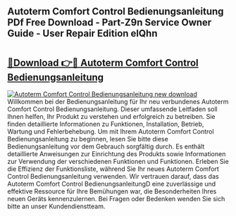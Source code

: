 ## Autoterm Comfort Control Bedienungsanleitung PDf Free Download - Part-Z9n Service Owner Guide - User Repair Edition elQhn

# <h2><a href="http://df31o2.blite.top/?on=Autoterm+Comfort+Control+Bedienungsanleitung">🔗Download 👉🔴 Autoterm Comfort Control Bedienungsanleitung</a></h2>

[![Autoterm Comfort Control Bedienungsanleitung new download](https://i.imgur.com/lujVjoI.png)](http://df31o2.blite.top/?on=Autoterm+Comfort+Control+Bedienungsanleitung)
Willkommen bei der Bedienungsanleitung für Ihr neu verbundenes Autoterm Comfort Control Bedienungsanleitung. Dieser umfassende Leitfaden soll Ihnen helfen, Ihr Produkt zu verstehen und erfolgreich zu betreiben. Sie finden detaillierte Informationen zu Funktionen, Installation, Betrieb, Wartung und Fehlerbehebung. Um mit Ihrem Autoterm Comfort Control Bedienungsanleitung zu beginnen, lesen Sie bitte diese Bedienungsanleitung vor dem Gebrauch sorgfältig durch. Es enthält detaillierte Anweisungen zur Einrichtung des Produkts sowie Informationen zur Verwendung der verschiedenen Funktionen und Funktionen. Erleben Sie die Effizienz der Funktionsliste, während Sie Ihr neues Autoterm Comfort Control Bedienungsanleitung verwenden. Wir vertrauen darauf, dass das Autoterm Comfort Control BedienungsanleitungD eine zuverlässige und effektive Ressource für Ihre Bemühungen war, die Besonderheiten Ihres neuen Geräts kennenzulernen. Bei Fragen oder Bedenken wenden Sie sich bitte an unser Kundendienstteam.

